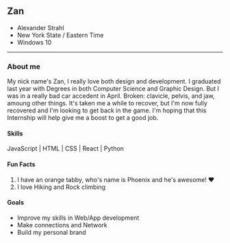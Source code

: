 
## Zan
* Alexander Strahl
* New York State / Eastern Time
* Windows 10

***

### About me
My nick name's Zan, I really love both design and development. I graduated last year with Degrees in both Computer Science and Graphic Design.
But I was in a really bad car accedent in April. Broken: clavicle, pelvis, and jaw, amoung other things.
It's taken me a while to recover, but I'm now fully recovered and I'm looking to get back in the game.
I'm hoping that this Internship will help give me a boost to get a good job.


#### Skills
JavaScript | HTML | CSS | React | Python


#### Fun Facts
1.  I have an orange tabby, who's name is Phoenix and he's awesome! :heart:
2.  I love Hiking and Rock climbing

#### Goals
* Improve my skills in Web/App development
* Make connections and Network
* Build my personal brand
